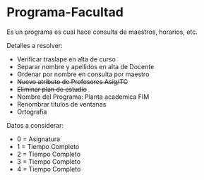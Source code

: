 # Programa-Facultad
Es un programa es cual hace consulta de maestros, horarios, etc.

Detalles a resolver:
- Verificar traslape en alta de curso
- Separar nombre y apellidos en alta de Docente
- Ordenar por nombre en consulta por maestro
- ~~Nuevo atributo de Profesores Asig/TC~~
- ~~Eliminar plan de estudio~~
- Nombre del Programa: Planta academica FIM
- Renombrar titulos de ventanas
- Ortografia

Datos a considerar: 
- 0 = Asignatura
- 1 = Tiempo Completo 
- 2 = Tiempo Completo
- 3 = Tiempo Completo 
- 4 = Tiempo Completo
